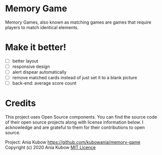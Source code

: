 # Memory Game
Memory Games, also known as matching games are games that require players to match identical elements.

# Make it better!
- [ ] better layout
- [ ] responsive design
- [ ] alert dispear automatically
- [ ] remove matched cards instead of just set it to a blank picture
- [ ] back-end: average score count

# Credits
This project uses Open Source components. You can find the source code of their open source projects along with license information below.  I acknowledge and are grateful to them for their contributions to open source.

Project: Ania Kubow https://github.com/kubowania/memory-game
Copyright (c) 2020 Ania Kubow
[MIT Licence](https://opensource.org/licenses/MIT)
